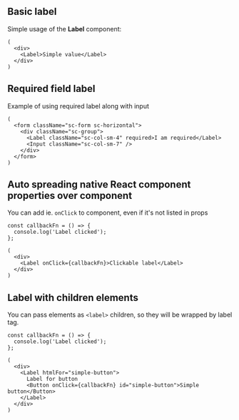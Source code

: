 ## Basic label

Simple usage of the **Label** component:

    (
      <div>
        <Label>Simple value</Label>
      </div>
    )

## Required field label
Example of using required label along with input

    (
      <form className="sc-form sc-horizontal">
        <div className="sc-group">
          <Label className="sc-col-sm-4" required>I am required</Label>
          <Input className="sc-col-sm-7" />
        </div>
      </form>
    )

## Auto spreading native React component properties over component

You can add ie. `onClick` to component, even if it's not listed in props

    const callbackFn = () => {
      console.log('Label clicked');
    };

    (
      <div>
        <Label onClick={callbackFn}>Clickable label</Label>
      </div>
    )


## Label with children elements

You can pass elements as `<label>` children, so they will be wrapped by label tag.

    const callbackFn = () => {
      console.log('Label clicked');
    };

    (
      <div>
        <Label htmlFor="simple-button">
          Label for button
          <Button onClick={callbackFn} id="simple-button">Simple button</Button>
        </Label>
      </div>
    )
